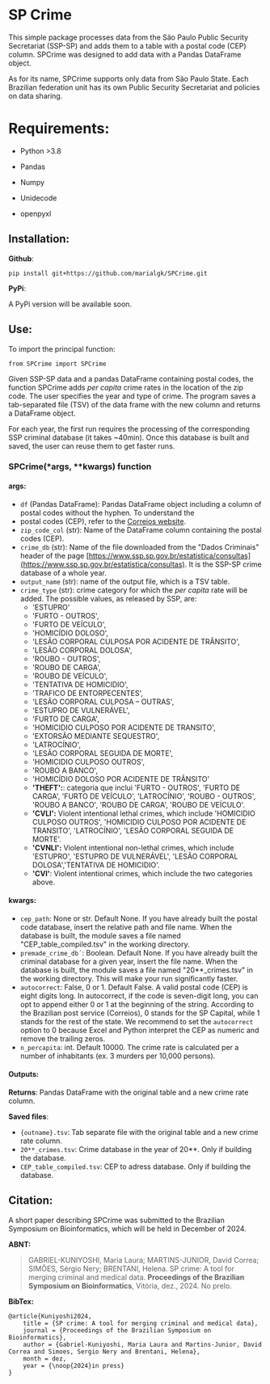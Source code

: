 # SP Crime

This simple package processes data from the São Paulo Public Security Secretariat (SSP-SP) and adds them to a table with a postal 
code (CEP) column. SPCrime was designed to add data with a Pandas DataFrame object.

As for its name, SPCrime supports only data from São Paulo State. Each Brazilian federation unit has its own
Public Security Secretariat and policies on data sharing.

# Requirements:
- Python >3.8

- Pandas
- Numpy
- Unidecode
- openpyxl

## Installation:

**Github**:
```
pip install git+https://github.com/marialgk/SPCrime.git
```

**PyPi**:

A PyPi version will be available soon.

## Use:

To import the principal function:
```
from SPCrime import SPCrime
```

Given SSP-SP data and a pandas DataFrame containing postal codes, the function SPCrime adds *per capita* crime rates in the 
location of the zip code. The user specifies the year and type of crime. The program saves a tab-separated file (TSV) of the
data frame with the new column and returns a DataFrame object.

For each year, the first run requires the processing of the corresponding SSP criminal database (it takes ~40min). Once this
database is built and saved, the user can reuse them to get faster runs.

### SPCrime(*args, **kwargs) function
#### args:
- `df` (Pandas DataFrame): Pandas DataFrame object including a column of postal codes without the hyphen. To understand the
- postal codes (CEP), refer to the [Correios website](https://www.correios.com.br/enviar/precisa-de-ajuda/tudo-sobre-cep).
- `zip_code_col` (str): Name of the DataFrame column containing the postal codes (CEP).
- `crime_db` (str): Name of the file downloaded from the "Dados Criminais" header of the page [https://www.ssp.sp.gov.br/estatistica/consultas](https://www.ssp.sp.gov.br/estatistica/consultas).
  It is the SSP-SP crime database of a whole year.
- `output_name` (str): name of the output file, which is a TSV table.
- `crime_type` (str): crime category for which the *per capita* rate will be added. The possible values, as released by SSP,
   are:
    - 'ESTUPRO'
    - 'FURTO - OUTROS',
    - 'FURTO DE VEÍCULO',
    - 'HOMICÍDIO DOLOSO',
    - 'LESÃO CORPORAL CULPOSA POR ACIDENTE DE TRÂNSITO',
    - 'LESÃO CORPORAL DOLOSA',
    - 'ROUBO - OUTROS',
    - 'ROUBO DE CARGA',
    - 'ROUBO DE VEÍCULO',
    - 'TENTATIVA DE HOMICIDIO',
    - 'TRAFICO DE ENTORPECENTES',
    - 'LESÃO CORPORAL CULPOSA – OUTRAS',
    - 'ESTUPRO DE VULNERÁVEL',
    - 'FURTO DE CARGA',
    - 'HOMICIDIO CULPOSO POR ACIDENTE DE TRANSITO',
    - 'EXTORSÃO MEDIANTE SEQUESTRO',
    - 'LATROCÍNIO',
    - 'LESÃO CORPORAL SEGUIDA DE MORTE',
    - 'HOMICIDIO CULPOSO OUTROS',
    - 'ROUBO A BANCO',
    - 'HOMICÍDIO DOLOSO POR ACIDENTE DE TRÂNSITO'
    -  **'THEFT':**: categoria que inclui 'FURTO - OUTROS', 'FURTO DE CARGA', 'FURTO DE VEÍCULO', 'LATROCÍNIO',
      'ROUBO - OUTROS', 'ROUBO A BANCO', 'ROUBO DE CARGA', 'ROUBO DE VEÍCULO'.
    - **'CVLI':** Violent intentional lethal crimes, which include 'HOMICIDIO CULPOSO OUTROS', 
     'HOMICIDIO CULPOSO POR ACIDENTE DE TRANSITO', 'LATROCÍNIO', 'LESÃO CORPORAL SEGUIDA DE MORTE'.
    - **'CVNLI':** Violent intentional non-lethal crimes, which include 'ESTUPRO', 'ESTUPRO DE VULNERÁVEL',
     'LESÃO CORPORAL DOLOSA','TENTATIVA DE HOMICIDIO'.
    - **'CVI'**: Violent intentional crimes, which include the two categories above.

#### kwargs:
- `cep_path`: None or str. Default None. If you have already built the postal code database, insert the relative
  path and file name. When the database is built, the module saves a file named "CEP_table_compiled.tsv" in the
  working directory.
- `premade_crime_db´`: Boolean. Default None. If you have already built the criminal database for a given year, insert
  the file name. When the database is built, the module saves a file named "20**_crimes.tsv" in the working directory.
  This will make your run significantly faster.
- `autocorrect`: False, 0 or 1. Default False. A valid postal code (CEP) is eight digits long. In autocorrect, if
  the code is seven-digit long, you can opt to append either 0 or 1 at the beginning of the string. According to the
  Brazilian post service (Correios), 0 stands for the SP Capital, while 1 stands for the rest of the state. We recommend
  to set the `autocorrect` option to 0 because Excel and Python interpret the CEP as numeric and remove the trailing zeros.
- `n_percapita`: int. Default 10000. The crime rate is calculated per a number of inhabitants (ex. 3 murders per 10,000 persons).

#### Outputs:

**Returns**: Pandas DataFrame with the original table and a new crime rate column.

**Saved files**:
- `{outname}.tsv`: Tab separate file with the original table and a new crime rate column.
- `20**_crimes.tsv`: Crime database in the year of 20**. Only if building the database.
-  `CEP_table_compiled.tsv`: CEP to adress database. Only if building the database.

## Citation:

A short paper describing SPCrime was submitted to the Brazilian Symposium on Bioinformatics, which will be held in December
of 2024.

**ABNT:**
> GABRIEL-KUNIYOSHI, Maria Laura; MARTINS-JUNIOR, David Correa; SIMÕES, Sérgio Nery; BRENTANI, Helena. SP crime: A tool for merging
> criminal and medical data. **Proceedings of the Brazilian Symposium on Bioinformatics**, Vitória, dez., 2024. No prelo.

**BibTex:**
```
@article{Kuniyoshi2024,
	title = {SP crime: A tool for merging criminal and medical data},
	journal = {Proceedings of the Brazilian Symposium on Bioinformatics},
	author = {Gabriel-Kuniyoshi, Maria Laura and Martins-Junior, David Correa and Simoes, Sergio Nery and Brentani, Helena},
	month = dez,
	year = {\noop{2024}in press}
}
```
